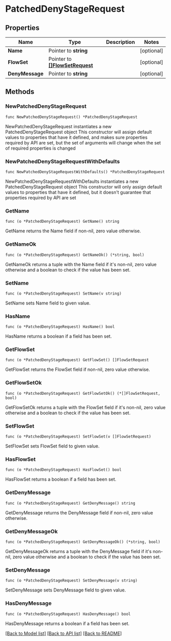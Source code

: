 # PatchedDenyStageRequest

## Properties

Name | Type | Description | Notes
------------ | ------------- | ------------- | -------------
**Name** | Pointer to **string** |  | [optional] 
**FlowSet** | Pointer to [**[]FlowSetRequest**](FlowSetRequest.md) |  | [optional] 
**DenyMessage** | Pointer to **string** |  | [optional] 

## Methods

### NewPatchedDenyStageRequest

`func NewPatchedDenyStageRequest() *PatchedDenyStageRequest`

NewPatchedDenyStageRequest instantiates a new PatchedDenyStageRequest object
This constructor will assign default values to properties that have it defined,
and makes sure properties required by API are set, but the set of arguments
will change when the set of required properties is changed

### NewPatchedDenyStageRequestWithDefaults

`func NewPatchedDenyStageRequestWithDefaults() *PatchedDenyStageRequest`

NewPatchedDenyStageRequestWithDefaults instantiates a new PatchedDenyStageRequest object
This constructor will only assign default values to properties that have it defined,
but it doesn't guarantee that properties required by API are set

### GetName

`func (o *PatchedDenyStageRequest) GetName() string`

GetName returns the Name field if non-nil, zero value otherwise.

### GetNameOk

`func (o *PatchedDenyStageRequest) GetNameOk() (*string, bool)`

GetNameOk returns a tuple with the Name field if it's non-nil, zero value otherwise
and a boolean to check if the value has been set.

### SetName

`func (o *PatchedDenyStageRequest) SetName(v string)`

SetName sets Name field to given value.

### HasName

`func (o *PatchedDenyStageRequest) HasName() bool`

HasName returns a boolean if a field has been set.

### GetFlowSet

`func (o *PatchedDenyStageRequest) GetFlowSet() []FlowSetRequest`

GetFlowSet returns the FlowSet field if non-nil, zero value otherwise.

### GetFlowSetOk

`func (o *PatchedDenyStageRequest) GetFlowSetOk() (*[]FlowSetRequest, bool)`

GetFlowSetOk returns a tuple with the FlowSet field if it's non-nil, zero value otherwise
and a boolean to check if the value has been set.

### SetFlowSet

`func (o *PatchedDenyStageRequest) SetFlowSet(v []FlowSetRequest)`

SetFlowSet sets FlowSet field to given value.

### HasFlowSet

`func (o *PatchedDenyStageRequest) HasFlowSet() bool`

HasFlowSet returns a boolean if a field has been set.

### GetDenyMessage

`func (o *PatchedDenyStageRequest) GetDenyMessage() string`

GetDenyMessage returns the DenyMessage field if non-nil, zero value otherwise.

### GetDenyMessageOk

`func (o *PatchedDenyStageRequest) GetDenyMessageOk() (*string, bool)`

GetDenyMessageOk returns a tuple with the DenyMessage field if it's non-nil, zero value otherwise
and a boolean to check if the value has been set.

### SetDenyMessage

`func (o *PatchedDenyStageRequest) SetDenyMessage(v string)`

SetDenyMessage sets DenyMessage field to given value.

### HasDenyMessage

`func (o *PatchedDenyStageRequest) HasDenyMessage() bool`

HasDenyMessage returns a boolean if a field has been set.


[[Back to Model list]](../README.md#documentation-for-models) [[Back to API list]](../README.md#documentation-for-api-endpoints) [[Back to README]](../README.md)


